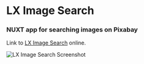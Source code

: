 # LX Image Search

### NUXT app for searching images on Pixabay

Link to [LX Image Search](https://www.lximages.tk) online.

![LX Image Search Screenshot](https://www.lxmcloud.tk/git/lxis.jpg "LX Image Search Screenshot")

